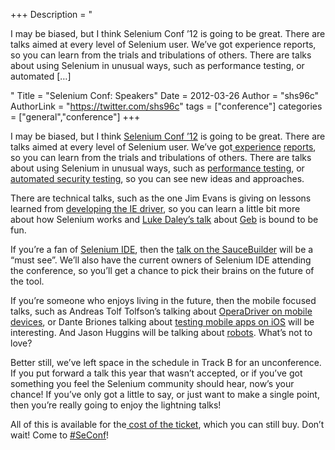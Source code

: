 +++
Description = "<p>I may be biased, but I think Selenium Conf ’12 is going to be great. There are talks aimed at every level of Selenium user. We’ve got experience reports, so you can learn from the trials and tribulations of others. There are talks about using Selenium in unusual ways, such as performance testing, or automated […]</p>"
Title = "Selenium Conf: Speakers"
Date = 2012-03-26
Author = "shs96c"
AuthorLink = "https://twitter.com/shs96c"
tags = ["conference"]
categories = ["general","conference"]
+++

<p>I may be biased, but I think <a href="http://www.seleniumconf.org/">Selenium Conf &#8217;12</a> is going to be great. There are talks aimed at every level of Selenium user. We&#8217;ve got<a href="http://www.seleniumconf.org/speakers/#MD"> experience</a> <a href="http://www.seleniumconf.org/speakers/#NS">reports</a>, so you can learn from the trials and tribulations of others. There are talks about using Selenium in unusual ways, such as <a href="http://www.seleniumconf.org/speakers/#MK">performance testing</a>, or<a href="http://www.seleniumconf.org/speakers/#AP"> automated security testing</a>, so you can see new ideas and approaches.</p>
<p>There are technical talks, such as the one Jim Evans is giving on lessons learned from <a href="http://www.seleniumconf.org/speakers/#JE">developing the IE driver</a>, so you can learn a little bit more about how Selenium works and <a href="http://www.seleniumconf.org/speakers/#LD">Luke Daley&#8217;s talk</a> about <a href="http://www.gebish.org/">Geb</a> is bound to be fun.</p>
<p>If you&#8217;re a fan of <a href="http://seleniumhq.org/projects/ide/">Selenium IDE</a>, then the <a href="http://www.seleniumconf.org/speakers">talk on the SauceBuilder</a> will be a &#8220;must see&#8221;. We&#8217;ll also have the current owners of Selenium IDE attending the conference, so you&#8217;ll get a chance to pick their brains on the future of the tool.</p>
<p>If you&#8217;re someone who enjoys living in the future, then the mobile focused talks, such as Andreas Tolf Tolfson&#8217;s talking about <a href="http://www.seleniumconf.org/speakers#ATT">OperaDriver on mobile devices</a>, or Dante Briones talking about <a href="http://www.seleniumconf.org/speakers#DB">testing mobile apps on iOS</a> will be interesting. And Jason Huggins will be talking about <a href="http://www.seleniumconf.org/speakers#JH">robots</a>. What&#8217;s not to love?</p>
<p>Better still, we&#8217;ve left space in the schedule in Track B for an unconference. If you put forward a talk this year that wasn&#8217;t accepted, or if you&#8217;ve got something you feel the Selenium community should hear, now&#8217;s your chance! If you&#8217;ve only got a little to say, or just want to make a single point, then you&#8217;re really going to enjoy the lightning talks!</p>
<p>All of this is available for the<a href="http://www.seleniumconf.org/tickets/"> cost of the ticket</a>, which you can still buy. Don&#8217;t wait! Come to <a href="https://twitter.com/#!/search/realtime/%23seconf">#SeConf</a>!</p>

